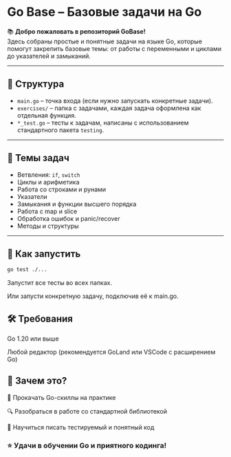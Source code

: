 # Go Base – Базовые задачи на Go

📚 **Добро пожаловать в репозиторий GoBase!**  
Здесь собраны простые и понятные задачи на языке Go, которые помогут закрепить базовые темы: от работы с переменными и циклами до указателей и замыканий.

---

## 📂 Структура

- `main.go` – точка входа (если нужно запускать конкретные задачи).
- `exercises/` – папка с задачами, каждая задача оформлена как отдельная функция.
- `*_test.go` – тесты к задачам, написаны с использованием стандартного пакета `testing`.

---

## 🔧 Темы задач

- Ветвления: `if`, `switch`
- Циклы и арифметика
- Работа со строками и рунами
- Указатели
- Замыкания и функции высшего порядка
- Работа с map и slice
- Обработка ошибок и panic/recover
- Методы и структуры

---

## 🚀 Как запустить

```bash
go test ./...
```
Запустит все тесты во всех папках.

Или запусти конкретную задачу, подключив её к main.go.

## 🛠 Требования
Go 1.20 или выше

Любой редактор (рекомендуется GoLand или VSCode с расширением Go)

## 🧠 Зачем это?
📖 Прокачать Go-скиллы на практике

🔍 Разобраться в работе со стандартной библиотекой

🧪 Научиться писать тестируемый и понятный код

### ⭐️ Удачи в обучении Go и приятного кодинга!